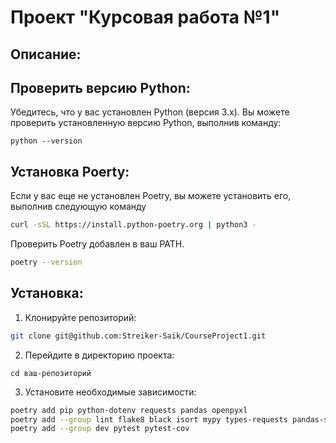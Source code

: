 # Проект "Курсовая работа №1"

## Описание:



## Проверить версию Python:

Убедитесь, что у вас установлен Python (версия 3.x). Вы можете проверить установленную версию Python, выполнив команду:
```
python --version
```

## Установка Poerty:
Если у вас еще не установлен Poetry, вы можете установить его, выполнив следующую команду
```bash
curl -sSL https://install.python-poetry.org | python3 -
```
Проверить Poetry добавлен в ваш PATH.
```bash
poetry --version
```

## Установка:
1. Клонируйте репозиторий:
```bash
git clone git@github.com:Streiker-Saik/CourseProject1.git
```
2. Перейдите в директорию проекта:
```
cd ваш-репозиторий
```
3. Установите необходимые зависимости:
```bash
poetry add pip python-dotenv requests pandas openpyxl 
poetry add --group lint flake8 black isort mypy types-requests pandas-stubs
poetry add --group dev pytest pytest-cov
```